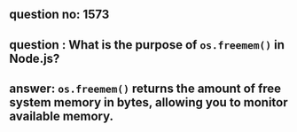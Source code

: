 
      
## question no: 1573

## question : What is the purpose of `os.freemem()` in Node.js?

## answer: `os.freemem()` returns the amount of free system memory in bytes, allowing you to monitor available memory.
      